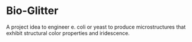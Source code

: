 # Bio-Glitter
A project idea to engineer e. coli or yeast to produce microstructures that exhibit structural color properties and iridescence.
